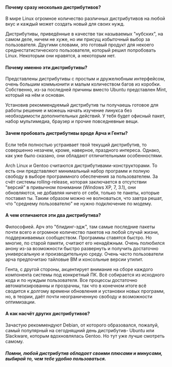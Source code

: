 #### Почему сразу несколько дистрибутивов?

В мире Linux огромное количество различных дистрибутивов на любой вкус и каждый может создать новый для своих нужд.

Дистрибутивы, приведённые в качестве так называемых "нубских", на самом деле, ничем не хуже,
но им присущ избыточный выбор за пользователя. Другими словами, это готовый продукт для некоего
среднестатистического пользователя, который решил попробовать Linux. Некоторым они нравятся, а некоторым нет.

#### Почему именно эти дистрибутивы?

Представлены дистрибутивы с простым и дружелюбным интерфейсом, очень большим коммьюнити и малым количеством багов из коробки. Собственно, из-за последней причины вместо Ubuntu представлен Mint, который на нём и основан.

Установив рекоммендуемый дистрибутив ты получаешь готовое для работы решение и можешь начать изучение линукса без необходимости дополнительных действий. У тебя будет офисный пакет, набор мультимедиа, браузер и прочие повседневные вещи.

#### Зачем пробовать дистрибутивы вроде Арча и Генты?

Если тебя полностью устраивает твой текущий дистрибутив, то совершенно незачем, кроме, наверное, праздного интереса.
Однако, как уже было сказано, они обладают отличительными особенностями.

Arch Linux и Gentoo считаются дистрибутивами-конструкторами. То есть они представляют минимальный набор программ и полную свободу в выборе программного обеспечения за пользователем. За счёт системы rolling-release, которая заключается в отсутствии "версий" в привычном понимании (Windows XP, 7, 3.1), они обновляются, не добавляя ничего от себя, только те пакеты, которые поставил ты. Таким образом можно не волноваться, что завтра решат, что "среднему пользователю" не нужно подключение по модему.

#### А чем отличаются эти два дистрибутива?

Философией. Арч это "блидинг-эдж", там самые последние пакеты почти всего и огромное количество пакетов на любой случай жизни, поддерживаемых сообществом. Программы ставятся быстро. Но многие, по старой памяти, считают его ненадёжным. Очень полюбился анону из-за возможности быстро развернуть и получить достаточно универсальную и производительную среду. Очень часто пользователи арча предпочитаю тайловые ВМ и консольные версии утилит.

Гента, с другой стороны, акцентирует внимание на сборе каждого компонента системы под конкретный ПК. Всё собирается из исходного кода и по нуждым пользователя. Все процессы достаточно автоматизированны и прозрачны, так что в конечном итоге всё сводится к долгому времени обновления и установки новых программ, но, в теории, даёт почти неограниченную свободу и возможности оптимизации.

#### А как насчёт других дистрибутивов?

Зачастую рекоммендуют Debian, от которого образовался, пожалуй, самый популярный на сегоднящний день дистрибутив- Ubuntu или Slackware, которым вдохновлялась Gentoo. Но тут уже лучше смотреть самому.

##### Помни, любой дистрибутив обладает своими плюсами и минусами, выбирай то, чем тебе удобно пользоваться.

